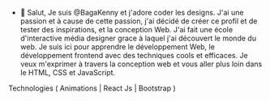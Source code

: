 - 👋 Salut, Je suis @BagaKenny et j'adore coder les designs. J'ai une passion et à cause de cette passion, j'ai décidé de créer ce profil et de tester des inspirations, et la conception Web. J'ai fait une école d'interactive média designer grace à laquel j'ai découvert le monde du web. Je suis ici pour apprendre le développement Web, le développement frontend avec des techniques cools et efficaces. Je veux m'exprimer à travers la conception web et vous aller plus loin dans le HTML, CSS et JavaScript.

Technologies ( Animations | React Js | Bootstrap )
